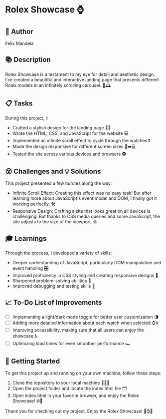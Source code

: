 # Rolex Showcase ⌚

## 📝 Author
Felix Mandela

## 📚 Description
Rolex Showcase is a testament to my eye for detail and aesthetic design. I've created a beautiful and interactive landing page that presents different Rolex models in an infinitely scrolling carousel. 🔄🕰️ 

## 📋 Tasks
During this project, I:
- Crafted a stylish design for the landing page 👨‍🎨
- Wrote the HTML, CSS, and JavaScript for the website 💻
- Implemented an infinite scroll effect to cycle through the watches ⏬
- Made the design responsive for different screen sizes 📱➡️💻
- Tested the site across various devices and browsers 🕵️

## 😵 Challenges and 💡 Solutions
This project presented a few hurdles along the way:
- Infinite Scroll Effect: Creating this effect was no easy task! But after learning more about JavaScript's event model and DOM, I finally got it working perfectly. 🛠️
- Responsive Design: Crafting a site that looks great on all devices is challenging. But thanks to CSS media queries and some JavaScript, the site adjusts to the size of the viewport. 🌐

## 🎓 Learnings
Through the process, I developed a variety of skills:
- Deeper understanding of JavaScript, particularly DOM manipulation and event handling 🎛️
- Improved proficiency in CSS styling and creating responsive designs 🎨
- Sharpened problem-solving abilities 🧩
- Improved debugging and testing skills 🐞

## 📈 To-Do List of Improvements
- [ ] Implementing a light/dark mode toggle for better user customization 🌗
- [ ] Adding more detailed information about each watch when selected ⌚➕
- [ ] Improving accessibility, making sure that all users can enjoy the showcase ♿
- [ ] Optimizing load times for even smoother performance 🏎️

## 🏁 Getting Started
To get this project up and running on your own machine, follow these steps:
1. Clone the repository to your local machine 🏃‍♀️💨
2. Open the project folder and locate the index.html file 🗂️
3. Open index.html in your favorite browser, and enjoy the Rolex Showcase! 🌐🤩

Thank you for checking out my project. Enjoy the Rolex Showcase! 🙏⌚🚀
